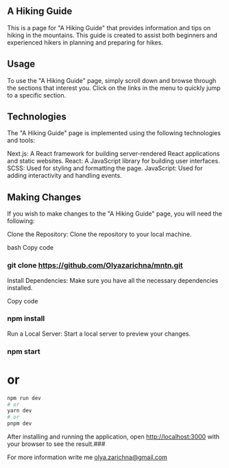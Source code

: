 ## A Hiking Guide

This is a page for "A Hiking Guide" that provides information and tips on hiking in the mountains. This guide is created to assist both beginners and experienced hikers in planning and preparing for hikes.

## Usage

To use the "A Hiking Guide" page, simply scroll down and browse through the sections that interest you. Click on the links in the menu to quickly jump to a specific section.

## Technologies

The "A Hiking Guide" page is implemented using the following technologies and tools:

Next.js: A React framework for building server-rendered React applications and static websites.
React: A JavaScript library for building user interfaces.
SCSS: Used for styling and formatting the page.
JavaScript: Used for adding interactivity and handling events.

## Making Changes

If you wish to make changes to the "A Hiking Guide" page, you will need the following:

Clone the Repository: Clone the repository to your local machine.

bash
Copy code

### git clone https://github.com/Olyazarichna/mntn.git

Install Dependencies: Make sure you have all the necessary dependencies installed.

Copy code

### npm install

Run a Local Server: Start a local server to preview your changes.

### npm start

# or

```bash
npm run dev
# or
yarn dev
# or
pnpm dev
```

After installing and running the application, open [http://localhost:3000](http://localhost:3000) with your browser to see the result.###

For more information write me olya.zarichna@gmail.com
